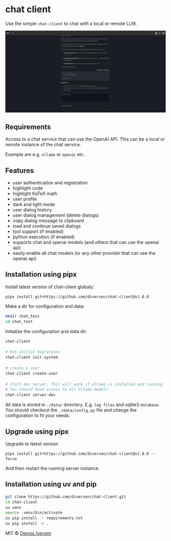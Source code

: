 # chat client

Use the simple `chat-client` to chat with a local or remote LLM.

[![chat-client](docs/screenshot.png)](docs/screenshot.png)

## Requirements

Access to a chat service that can use the OpenAI API. This can be a local or remote instance of the chat service. 

Example are e.g. `ollama` or `openai` etc. 

## Features

* user authentication and registration
* highlight code
* highlight KaTeX math
* user profile
* dark and light mode
* user dialog history
* user dialog management (delete dialogs)
* copy dialog message to clipboard
* load and continue saved dialogs
* tool support (if enabled)
* python execution (if enabled)
* supports chat and openai models (and others that can use the openai api)
* easily enable all chat models (or any other provider that can use the openai api)

## Installation using pipx

Install latest version of chat-client globaly:

<!-- LATEST-VERSION-PIPX -->
	pipx install git+https://github.com/diversen/chat-client@v1.0.8

Make a dir for configuration and data:

```bash
mkdir chat_test
cd chat_test
```

Initialize the configuration and data dir:

```bash
chat-client

# Run initial migrations
chat-client init-system

# create a user
chat-client create-user

# start dev server. This will work if ollama is installed and running
# You should have access to all ollama models
chat-client server-dev
```

All data is stored in `./data/` directory. E.g. `log files` and sqlite3 `database`.
You should checkout the `./data/config.py` file and change the configuration to fit your needs. 

## Upgrade using pipx

Upgrade to latest version

<!-- LATEST-VERSION-PIPX-FORCE -->
	pipx install git+https://github.com/diversen/chat-client@v1.0.8 --force

And then restart the running server instance. 

## Installation using uv and pip

```bash
git clone https://github.com/diversen/chat-client.git
cd chat-client
uv venv
source .venv/bin/activate
uv pip install -r requirements.txt
uv pip install -e .
```


MIT © [Dennis Iversen](https://github.com/diversen)
